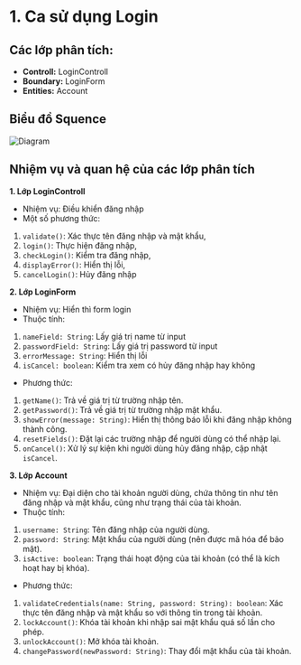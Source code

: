 # 1. Ca sử dụng Login

## Các lớp phân tích:
- **Controll:** LoginControll
- **Boundary:** LoginForm
- **Entities:** Account

## Biểu đồ Squence

![Diagram](https://www.planttext.com/api/plantuml/png/Z9112W9H28RtdaBQTu4MqQ8MGOieQY_lIJnmd46jcBErw4XTeLSDLBJ9XUZlfwAtotNcGHR7He1Ij8OxPuEkIYMLZZHmjARUMX7SzXxSZ91y204UC8wdGuuJN6XKvLXbfOQHD6D7xkVMCWpG9xudAPc2CHbdrYWa3a0IhygNZDNU8vwR9xXg3rWKM9nngQV_ckR5Ew4UsQmUtB0x7VY9_jopuR0UAvL84mkmPe1PzO-7tG400F__0m00)

## Nhiệm vụ và quan hệ của các lớp phân tích

**1. Lớp LoginControll**
- Nhiệm vụ: Điều khiển đăng nhập
- Một số phương thức:
1. `validate()`: Xác thực tên đăng nhập và mật khẩu,
2. `login()`: Thực hiện đăng nhập,
3. `checkLogin()`: Kiểm tra đăng nhập,
4. `displayError()`: Hiển thị lỗi,
5. `cancelLogin()`: Hủy đăng nhập

**2. Lớp LoginForm**
- Nhiệm vụ: Hiển thì form login
- Thuộc tính:
1. `nameField: String`: Lấy giá trị name từ input
2. `passwordField: String`: Lấy giá trị password từ input
3. `errorMessage: String`: Hiển thị lỗi
4. `isCancel: boolean`: Kiểm tra xem có hủy đăng nhập hay không
- Phương thức:
1. `getName()`: Trả về giá trị từ trường nhập tên.
2. `getPassword()`: Trả về giá trị từ trường nhập mật khẩu.
3. `showError(message: String)`: Hiển thị thông báo lỗi khi đăng nhập không thành công.
4. `resetFields()`: Đặt lại các trường nhập để người dùng có thể nhập lại.
5. `onCancel()`: Xử lý sự kiện khi người dùng hủy đăng nhập, cập nhật `isCancel`.

**3. Lớp Account**
- Nhiệm vụ: Đại diện cho tài khoản người dùng, chứa thông tin như tên đăng nhập và mật khẩu, cũng như trạng thái của tài khoản.
- Thuộc tính:
1. `username: String`: Tên đăng nhập của người dùng.
2. `password: String`: Mật khẩu của người dùng (nên được mã hóa để bảo mật).
3. `isActive: boolean`: Trạng thái hoạt động của tài khoản (có thể là kích hoạt hay bị khóa).
- Phương thức:
1. `validateCredentials(name: String, password: String): boolean`: Xác thực tên đăng nhập và mật khẩu so với thông tin trong tài khoản.
2. `lockAccount()`: Khóa tài khoản khi nhập sai mật khẩu quá số lần cho phép.
3. `unlockAccount()`: Mở khóa tài khoản.
4. `changePassword(newPassword: String)`: Thay đổi mật khẩu của tài khoản.
